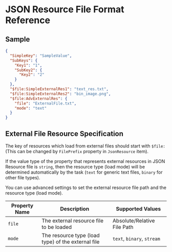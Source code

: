 # JSON Resource File Format Reference

## Sample

```json
{
  "SimpleKey": "SampleValue",
  "SubKeys": {
    "Key1": "1",
    "SubKey2": {
      "Key2": "2"
    }
  },
  "$file:SimpleExternalRes1": "text_res.txt",
  "$file:SimpleExternalRes2": "bin_image.png",
  "$file:AdvExternalRes": {
    "file": "ExternalFile.txt",
    "mode": "text"
  }
}
```

## External File Resource Specification

The key of resources which load from external files should start with `$file:` (This can be changed by `FilePrefix`
property in `JsonResource` item).

If the value type of the property that represents external resources in JSON Resource file is `string`, then the
resource type (load mode) will be determined automatically by the task (`text` for generic text files, `binary` for
other file types).

You can use advanced settings to set the external resource file path and the resource type (load mode).

| Property Name | Description                                        | Supported Values            |
|---------------|----------------------------------------------------|-----------------------------|
| `file`        | The external resource file to be loaded            | Absolute/Relative File Path |
| `mode`        | The resource type (load type) of the external file | `text`, `binary`, `stream`  | 
